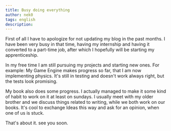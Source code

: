 ```yaml
---
title: Busy doing everything
author: nek0
tags: english
description: 
---
```


First of all I have to apologize for not updating my blog in the past months.
I have been very busy in that time, having my internship and having it converted
to a part-time job, after which I hopefully will be starting my apprenticeship.

In my free time I am still pursuing my projects and starting new ones. For
example: My Game Engine makes progress so far, that I am now implementing
physics. It's still in testing and doesn't work always right, but the tests look
promising.

My book also does some progress. I actually managed to make it some kind of
habit to work on it at least on sundays. I usually meet with my older brother
and we discuss things related to writing, while we both work on our books. It's
cool to exchange Ideas this way and ask for an opinion, when one of us is stuck.

That's about it. see you soon.
